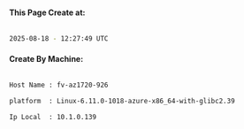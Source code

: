 
   
#### This Page Create at:

```bash

2025-08-18 - 12:27:49 UTC

```

#### Create By Machine:

```bash

Host Name : fv-az1720-926

platform  : Linux-6.11.0-1018-azure-x86_64-with-glibc2.39

Ip Local  : 10.1.0.139

```

